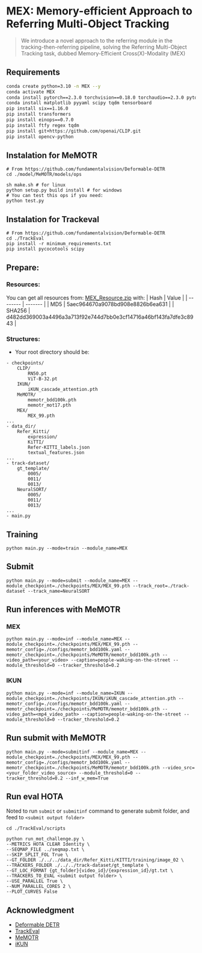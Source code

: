 # MEX: Memory-efficient Approach to Referring Multi-Object Tracking

> We introduce a novel approach to the referring module in the tracking-then-referring pipeline, solving the Referring Multi-Object Tracking task, dubbed Memory-Efficient Cross(X)-Modality (MEX)

## Requirements
```bash
conda create python=3.10 -n MEX --y
conda activate MEX
conda install pytorch==2.3.0 torchvision==0.18.0 torchaudio==2.3.0 pytorch-cuda=11.8 -c pytorch -c nvidia --y
conda install matplotlib pyyaml scipy tqdm tensorboard
pip install six==1.16.0
pip install transformers
pip install einops==0.7.0
pip install ftfy regex tqdm
pip install git+https://github.com/openai/CLIP.git 
pip install opencv-python
```
## Instalation for MeMOTR
```shell
# From https://github.com/fundamentalvision/Deformable-DETR
cd ./model/MeMOTR/models/ops

sh make.sh # for linux
python setup.py build install # for windows
# You can test this ops if you need:
python test.py
```

## Instalation for Trackeval
```shell
# From https://github.com/fundamentalvision/Deformable-DETR
cd ./TrackEval
pip install -r minimum_requirements.txt
pip install pycocotools scipy
```




## Prepare:

### Resources:
You can get all resources from: [MEX_Resource.zip](https://mega.nz/file/Im8nhAKa#qdT7bX42p30M9b3S-WqdOtUPNfb9gJkZY2omJx_hqds) with:
| Hash    | Value |
| -------- | ------- |
| MD5  | 5aec964670a9078bd908e8826b6ea631    |
| SHA256 | d482dd369003a4496a3a713f92e744d7bb0e3cf14716a46bf143fa7dfe3c8943    |


### Structures:
* Your root directory should be:
```
- checkpoints/
    CLIP/
        RN50.pt
        ViT-B-32.pt    
    IKUN/
        iKUN_cascade_attention.pth       
    MeMOTR/
        memotr_bdd100k.pth
        memotr_mot17.pth
    MEX/
        MEX_99.pth
...
- data_dir/
    Refer_Kitti/
        expression/
        KiTTI/
        Refer-KITTI_labels.json
        textual_features.json
...
- track-dataset/
    gt_template/
        0005/
        0011/
        0013/
    NeuralSORT/
        0005/
        0011/
        0013/
...
- main.py
```

## Training
```shell
python main.py --mode=train --module_name=MEX
```

## Submit
```shell
python main.py --mode=submit --module_name=MEX --module_checkpoint=./checkpoints/MEX/MEX_99.pth --track_root=./track-dataset --track_name=NeuralSORT
```

## Run inferences with MeMOTR

### MEX
```shell
python main.py --mode=inf --module_name=MEX --module_checkpoint=./checkpoints/MEX/MEX_99.pth --memotr_config=./configs/memotr_bdd100k.yaml --memotr_checkpoint=./checkpoints/MeMOTR/memotr_bdd100k.pth --video_path=<your_video> --caption=people-waking-on-the-street --module_threshold=0 --tracker_threshold=0.2
```

### IKUN
```shell
python main.py --mode=inf --module_name=IKUN --module_checkpoint=./checkpoints/IKUN/iKUN_cascade_attention.pth --memotr_config=./configs/memotr_bdd100k.yaml --memotr_checkpoint=./checkpoints/MeMOTR/memotr_bdd100k.pth --video_path=<mp4_video_path> --caption=people-waking-on-the-street --module_threshold=0 --tracker_threshold=0.2
```

## Run submit with MeMOTR
```shell
python main.py --mode=submitinf --module_name=MEX --module_checkpoint=./checkpoints/MEX/MEX_99.pth --memotr_config=./configs/memotr_bdd100k.yaml --memotr_checkpoint=./checkpoints/MeMOTR/memotr_bdd100k.pth --video_src=<your_folder_video_source> --module_threshold=0 --tracker_threshold=0.2 --inf_w_mem=True
```

## Run eval HOTA 

Noted to run  `submit` or `submitinf` command to generate submit folder, and feed to `<submit output folder>`

```shell
cd ./TrackEval/scripts

python run_mot_challenge.py \
--METRICS HOTA CLEAR Identity \
--SEQMAP_FILE ../seqmap.txt \
--SKIP_SPLIT_FOL True \
--GT_FOLDER ./../../data_dir/Refer_Kitti/KITTI/training/image_02 \
--TRACKERS_FOLDER ./../../track-dataset/gt_template \
--GT_LOC_FORMAT {gt_folder}{video_id}/{expression_id}/gt.txt \
--TRACKERS_TO_EVAL <submit output folder> \
--USE_PARALLEL True \
--NUM_PARALLEL_CORES 2 \
--PLOT_CURVES False 
```

## Acknowledgment

- [Deformable DETR](https://github.com/fundamentalvision/Deformable-DETR)
- [TrackEval](https://github.com/JonathonLuiten/TrackEval)
- [MeMOTR](https://github.com/MCG-NJU/MeMOTR/tree/main)
- [iKUN](https://github.com/dyhBUPT/iKUN)
